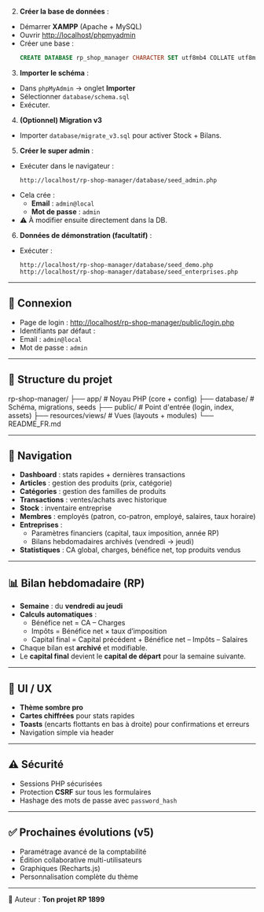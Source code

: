
2. **Créer la base de données** :
- Démarrer **XAMPP** (Apache + MySQL)
- Ouvrir [http://localhost/phpmyadmin](http://localhost/phpmyadmin)
- Créer une base :
  ```sql
  CREATE DATABASE rp_shop_manager CHARACTER SET utf8mb4 COLLATE utf8mb4_unicode_ci;
  ```

3. **Importer le schéma** :
- Dans `phpMyAdmin` → onglet **Importer**
- Sélectionner `database/schema.sql`
- Exécuter.

4. **(Optionnel) Migration v3**  
- Importer `database/migrate_v3.sql` pour activer Stock + Bilans.

5. **Créer le super admin** :
- Exécuter dans le navigateur :
  ```
  http://localhost/rp-shop-manager/database/seed_admin.php
  ```
- Cela crée :  
  - **Email** : `admin@local`  
  - **Mot de passe** : `admin`  
- ⚠️ À modifier ensuite directement dans la DB.

6. **Données de démonstration (facultatif)** :
- Exécuter :
  ```
  http://localhost/rp-shop-manager/database/seed_demo.php
  http://localhost/rp-shop-manager/database/seed_enterprises.php
  ```

---

## 🔑 Connexion

- Page de login : [http://localhost/rp-shop-manager/public/login.php](http://localhost/rp-shop-manager/public/login.php)
- Identifiants par défaut :  
- Email : `admin@local`  
- Mot de passe : `admin`

---

## 📂 Structure du projet

rp-shop-manager/
├── app/ # Noyau PHP (core + config)
├── database/ # Schéma, migrations, seeds
├── public/ # Point d'entrée (login, index, assets)
├── resources/views/ # Vues (layouts + modules)
└── README_FR.md


---

## 🧭 Navigation

- **Dashboard** : stats rapides + dernières transactions
- **Articles** : gestion des produits (prix, catégorie)
- **Catégories** : gestion des familles de produits
- **Transactions** : ventes/achats avec historique
- **Stock** : inventaire entreprise
- **Membres** : employés (patron, co-patron, employé, salaires, taux horaire)
- **Entreprises** :
  - Paramètres financiers (capital, taux imposition, année RP)
  - Bilans hebdomadaires archivés (vendredi → jeudi)
- **Statistiques** : CA global, charges, bénéfice net, top produits vendus

---

## 📊 Bilan hebdomadaire (RP)

- **Semaine** : du **vendredi au jeudi**
- **Calculs automatiques** :
  - Bénéfice net = CA – Charges
  - Impôts = Bénéfice net × taux d’imposition
  - Capital final = Capital précédent + Bénéfice net – Impôts – Salaires
- Chaque bilan est **archivé** et modifiable.
- Le **capital final** devient le **capital de départ** pour la semaine suivante.

---

## 🎨 UI / UX

- **Thème sombre pro**
- **Cartes chiffrées** pour stats rapides
- **Toasts** (encarts flottants en bas à droite) pour confirmations et erreurs
- Navigation simple via header

---

## ⚠️ Sécurité

- Sessions PHP sécurisées
- Protection **CSRF** sur tous les formulaires
- Hashage des mots de passe avec `password_hash`

---

## ✅ Prochaines évolutions (v5)

- Paramétrage avancé de la comptabilité
- Édition collaborative multi-utilisateurs
- Graphiques (Recharts.js)
- Personnalisation complète du thème

---

👤 Auteur : **Ton projet RP 1899**
